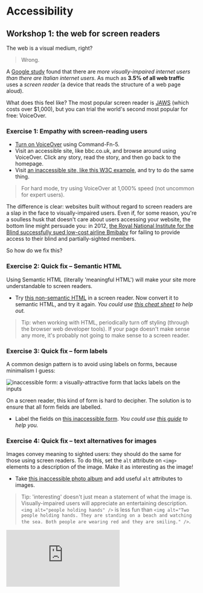 # Accessibility

## Workshop 1: the web for screen readers

The web is a visual medium, right?

> Wrong.

A [Google study](http://www.interactiveaccessibility.com/accessibility-statistics) found that there are _more visually-impaired internet users than there are Italian internet users_. As much as **3.5% of all web traffic** uses a _screen reader_ (a device that reads the structure of a web page aloud).

What does this feel like? The most popular screen reader is [JAWS](https://store.freedomscientific.com/collections/software-products/products/jaws-pro-screenreader) (which costs over $1,000), but you can trial the world's second most popular for free: VoiceOver.

### Exercise 1: Empathy with screen-reading users

- [Turn on VoiceOver](https://help.apple.com/voiceover/info/guide/10.12/#/vo2682) using Command-Fn-5.
- Visit an accessible site, like bbc.co.uk, and browse around using VoiceOver. Click any story, read the story, and then go back to the homepage.
- Visit [an inaccessible site, like this W3C example](https://www.w3.org/WAI/demos/bad/before/news.html), and try to do the same thing.

> For hard mode, try using VoiceOver at 1,000% speed (not uncommon for expert users).

The difference is clear: websites built without regard to screen readers are a slap in the face to visually-impaired users. Even if, for some reason, you're a soulless husk that doesn't care about users accessing your website, the bottom line might persuade you: in 2012, [the Royal National Institute for the Blind successfully sued low-cost airline Bmibaby](http://www.rnib.org.uk/press-releases-2012) for failing to provide access to their blind and partially-sighted members.

So how do we fix this?

### Exercise 2: Quick fix – Semantic HTML

Using Semantic HTML (literally 'meaningful HTML') will make your site more understandable to screen readers.

- Try [this non-semantic HTML](https://github.com/sjmog/inaccessible_sites/blob/master/non-semantic-html.html) in a screen reader. Now convert it to semantic HTML, and try it again. _You could use [this cheat sheet](https://learn-the-web.algonquindesign.ca/topics/html-semantics-cheat-sheet/) to help out._

> Tip: when working with HTML, periodically turn off styling (through the browser web developer tools). If your page doesn't make sense any more, it's probably not going to make sense to a screen reader.

### Exercise 3: Quick fix – form labels

A common design pattern is to avoid using labels on forms, because minimalism I guess:

![inaccessible form: a visually-attractive form that lacks labels on the inputs](https://cdn.dribbble.com/users/545046/screenshots/3873928/login.png)

On a screen reader, this kind of form is hard to decipher. The solution is to ensure that all form fields are labelled.

- Label the fields on [this inaccessible form](https://github.com/sjmog/inaccessible_sites/blob/master/inaccessible-form.html). _You could use [this guide](https://developer.mozilla.org/en-US/docs/Learn/HTML/Forms/How_to_structure_an_HTML_form#The_%3Clabel%3E_element) to help you._

### Exercise 4: Quick fix – text alternatives for images

Images convey meaning to sighted users: they should do the same for those using screen readers. To do this, set the `alt` attribute on `<img>` elements to a description of the image. Make it as interesting as the image!

- Take [this inaccessible photo album](https://github.com/sjmog/inaccessible_sites/blob/master/images.html) and add useful `alt` attributes to images.

> Tip: 'interesting' doesn't just mean a statement of what the image is. Visually-impaired users will appreciate an entertaining description. `<img alt="people holding hands" />` is less fun than `<img alt="Two people holding hands. They are standing on a beach and watching the sea. Both people are wearing red and they are smiling." />`.

![Tracking pixel](https://githubanalytics.herokuapp.com/course/pills/accessibility.md)
